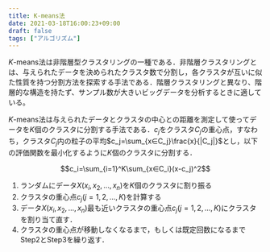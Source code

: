 ```yaml
---
title: K-means法
date: 2021-03-18T16:00:23+09:00
draft: false
tags: ["アルゴリズム"] 
---
```

<!--more-->

$K$-means法は非階層型クラスタリングの一種である．非階層クラスタリングとは、与えられたデータを決められたクラスタ数で分割し，各クラスタが互いに似た性質を持つ分割方法を探索する手法である．階層クラスタリングと異なり、階層的な構造を持たず、サンプル数が大きいビッグデータを分析するときに適している。

$K$-means法は与えられたデータとクラスタの中心との距離を測定して使ってデータを$K$個のクラスタに分割する手法である．$c_j$をクラスタ$C_j$の重心点，すなわち，クラスタ$C_j$内の粒子の平均$c_j=\sum_{x∈C_j}\frac{x}{|C_j|}$とし，以下の評価関数を最小化するように$K$個のクラスタに分割する．

$$c_i=\sum_{i=1}^K\sum_{x∈C_i}(x-c_j)^2$$

1. ランダムにデータ$X(x_i,x_2,...,x_n)$を$K$個のクラスタに割り振る
2. クラスタの重心点$c_j(j=1,2,...,K)$を計算する
3. データ$X(x_i,x_2,...,x_n)$最も近いクラスタの重心点$c_j(j=1,2,...,K)$にクラスタを割り当て直す．
4. クラスタの重心点が移動しなくなるまで，もしくは既定回数になるまでStep2とStep3を繰り返す．